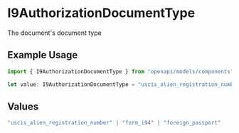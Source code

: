 # I9AuthorizationDocumentType

The document's document type

## Example Usage

```typescript
import { I9AuthorizationDocumentType } from "openapi/models/components";

let value: I9AuthorizationDocumentType = "uscis_alien_registration_number";
```

## Values

```typescript
"uscis_alien_registration_number" | "form_i94" | "foreign_passport"
```